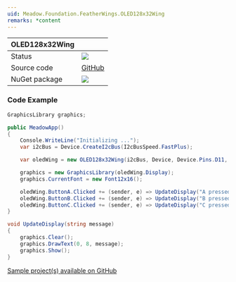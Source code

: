 ```yaml
---
uid: Meadow.Foundation.FeatherWings.OLED128x32Wing
remarks: *content
---
```


| OLED128x32Wing | |
|--------|--------|
| Status | <img src="https://img.shields.io/badge/Working-brightgreen"/> |
| Source code | [GitHub](https://github.com/WildernessLabs/Meadow.Foundation/tree/master/Source/Meadow.Foundation.Peripherals/FeatherWings.OLED128x32Wing) |
| NuGet package | <a href="https://www.nuget.org/packages/Meadow.Foundation.FeatherWings.OLED128x32Wing/" target="_blank"><img src="https://img.shields.io/nuget/v/Meadow.Foundation.FeatherWings.OLED128x32Wing.svg?label=Meadow.Foundation.FeatherWings.OLED128x32Wing" /></a> |

### Code Example

```csharp
GraphicsLibrary graphics;

public MeadowApp()
{
    Console.WriteLine("Initializing ...");
    var i2cBus = Device.CreateI2cBus(I2cBusSpeed.FastPlus);

    var oledWing = new OLED128x32Wing(i2cBus, Device, Device.Pins.D11, Device.Pins.D10, Device.Pins.D09);

    graphics = new GraphicsLibrary(oledWing.Display);
    graphics.CurrentFont = new Font12x16();

    oledWing.ButtonA.Clicked += (sender, e) => UpdateDisplay("A pressed");
    oledWing.ButtonB.Clicked += (sender, e) => UpdateDisplay("B pressed");
    oledWing.ButtonC.Clicked += (sender, e) => UpdateDisplay("C pressed");
}

void UpdateDisplay(string message)
{
    graphics.Clear();
    graphics.DrawText(0, 8, message);
    graphics.Show();
}

```

[Sample project(s) available on GitHub](https://github.com/WildernessLabs/Meadow.Foundation/tree/master/Source/Meadow.Foundation.Peripherals/FeatherWings.OLED128x32Wing/Samples/FeatherWings.OLED128x32Wing_Sample)



